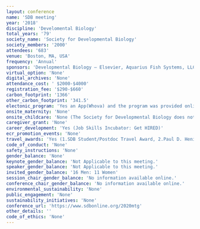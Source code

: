 ```yaml
---
layout: conference 
name: 'SDB meeting'
year: '2018'
discipline: 'Develomental Biology'
total_years: '79'
society_name: 'Society for Developmental Biology'
society_members: '2000'
attendees: '683'
venue: 'Boston, MA, USA'
frequency: 'Annual'
sponsors: 'Developmental Biology – Elsevier, Aquarius Fish Systems, LLC, Aquarius Fish Systems, LLC, Northwestern University, WIREs Developmental Biology'
virtual_option: 'None'
digital_archives: 'None'
attendance_cost: ' $2000-$4000'
registration_fee: '$290-$660'
carbon_footprint: '1366'
other_carbon_footprint: '341.5'
electonic_program: 'Yes an App(Whova) and the program was provided online on conference website.'
onsite_maternity: 'None'
onsite_childcare: 'None (The Society for Developmental Biology does not endorse any of these services.  It is the meeting participants responsibility to verify the appropriateness of the service and make reservations. )'
caregiver_grant: 'None'
career_development: 'Yes (Job Skills Incubator: Get HIRED)'
ecr_promotion_events: 'None'
travel_awards: 'Yes (1.SDB Student/Postdoc Travel Award, 2.Paul D. Henion Graduate Student Travel Award ($500), 3. SDB International Student/Postdoc and Faculty Scholarship ($2000) 4. SDB Teaching and Junior Faculty Travel Grant)'
code_of_conduct: 'None'
safety_instructions: 'None'
gender_balance: 'None'
keynote_gender_balance: 'Not Applicable to this meeting.'
speaker_gender_balance: 'Not Applicable to this meeting.'
invited_gender_balance: '16 Men: 11 Women'
session_chair_gender_balance: 'No information available online.'
conference_chair_gender_balance: 'No information available online.'
environmental_sustainability: 'None'
public_engagement: 'None'
sustainability_initiatives: 'None'
conference_url: 'https://www.sdbonline.org/2020mtg'
other_details: ''
code_of_ethics: 'None'
---
```

